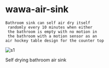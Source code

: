 # wawa-air-sink

```
Bathroom sink can self air dry itself
 randomly every 10 minutes when either
 the bathroom is empty with no motion in
 the bathroom with a motion sensor as an 
air hockey table design for the counter top
```

![s1](https://raw.githubusercontent.com/c4pt000/wawa-air-sink/main/IMG_20210911_134009426.jpg)

Self drying bathroom air sink
